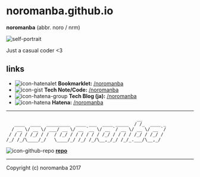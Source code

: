 # noromanba.github.io

**noromanba** (abbr. noro / nrm)

![self-portrait](https://github.com/noromanba.png)

Just a casual coder <3

## links

- ![icon-hatenalet](https://cdn-ak.favicon.st-hatena.com/?url=http://let.hatelabo.jp) **Bookmarklet:** [/noromanba](http://let.hatelabo.jp/noromanba/)
- ![icon-gist](https://www.google.com/s2/favicons?domain=gist.github.com) **Tech Note/Code:** [/noromanba](https://gist.github.com/noromanba/)
- ![icon-hatena-group](https://www.google.com/s2/favicons?domain=ptech.g.hatena.ne.jp) **Tech Blog (ja):** [/noromanba](http://ptech.g.hatena.ne.jp/noromanba/)
- ![icon-hatena](https://www.google.com/s2/favicons?domain=profile.hatena.ne.jp) **Hatena:** [/noromanba](https://profile.hatena.ne.jp/noromanba/)

----

```aa
                                                 __
   ____  ____  _________  ____ ___  ____ _____  / /_  ____ _
  / __ \/ __ \/ ___/ __ \/ __ `__ \/ __ `/ __ \/ __ \/ __ `/
 / / / / /_/ / /  / /_/ / / / / / / /_/ / / / / /_/ / /_/ /
/_/ /_/\____/_/   \____/_/ /_/ /_/\__,_/_/ /_/_.___/\__,_/

```

![icon-github-repo](https://www.google.com/s2/favicons?domain=github.com) [**repo**](https://github.com/noromanba/noromanba.github.com/)

----

Copyright (c) noromanba 2017

<!-- favicon fetchers
![icon](https://cdn-ak.favicon.st-hatena.com/?url=https://example.com)
![icon](https://www.google.com/s2/favicons?domain=example.com)
-->
